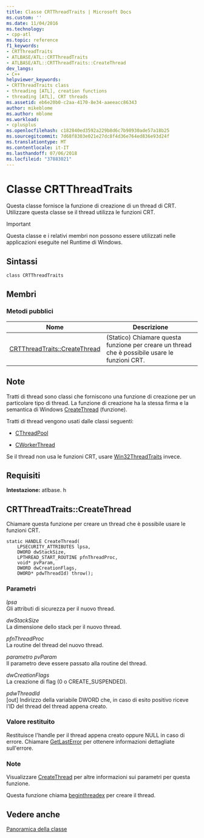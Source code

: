 ```yaml
---
title: Classe CRTThreadTraits | Microsoft Docs
ms.custom: ''
ms.date: 11/04/2016
ms.technology:
- cpp-atl
ms.topic: reference
f1_keywords:
- CRTThreadTraits
- ATLBASE/ATL::CRTThreadTraits
- ATLBASE/ATL::CRTThreadTraits::CreateThread
dev_langs:
- C++
helpviewer_keywords:
- CRTThreadTraits class
- threading [ATL], creation functions
- threading [ATL], CRT threads
ms.assetid: eb6e20b0-c2aa-4170-8e34-aaeeacc86343
author: mikeblome
ms.author: mblome
ms.workload:
- cplusplus
ms.openlocfilehash: c182840ed3592a229b8d6c7b98930ade57a18b25
ms.sourcegitcommit: 7d68f8303e021e27dc8f4d36e764ed836e93d24f
ms.translationtype: MT
ms.contentlocale: it-IT
ms.lasthandoff: 07/06/2018
ms.locfileid: "37883021"
---
```

# <a name="crtthreadtraits-class"></a>Classe CRTThreadTraits
Questa classe fornisce la funzione di creazione di un thread di CRT. Utilizzare questa classe se il thread utilizza le funzioni CRT.  
  
> [!IMPORTANT]
>  Questa classe e i relativi membri non possono essere utilizzati nelle applicazioni eseguite nel Runtime di Windows.  
  
## <a name="syntax"></a>Sintassi  
  
```
class CRTThreadTraits
```  
  
## <a name="members"></a>Membri  
  
### <a name="public-methods"></a>Metodi pubblici  
  
|Nome|Descrizione|  
|----------|-----------------|  
|[CRTThreadTraits::CreateThread](#createthread)|(Statico) Chiamare questa funzione per creare un thread che è possibile usare le funzioni CRT.|  
  
## <a name="remarks"></a>Note  
 Tratti di thread sono classi che forniscono una funzione di creazione per un particolare tipo di thread. La funzione di creazione ha la stessa firma e la semantica di Windows [CreateThread](http://msdn.microsoft.com/library/windows/desktop/ms682453) (funzione).  
  
 Tratti di thread vengono usati dalle classi seguenti:  
  
- [CThreadPool](../../atl/reference/cthreadpool-class.md)  
  
- [CWorkerThread](../../atl/reference/cworkerthread-class.md)  
  
 Se il thread non usa le funzioni CRT, usare [Win32ThreadTraits](../../atl/reference/win32threadtraits-class.md) invece.  
  
## <a name="requirements"></a>Requisiti  
 **Intestazione:** atlbase. h  
  
##  <a name="createthread"></a>  CRTThreadTraits::CreateThread  
 Chiamare questa funzione per creare un thread che è possibile usare le funzioni CRT.  
  
```
static HANDLE CreateThread(
    LPSECURITY_ATTRIBUTES lpsa,
    DWORD dwStackSize,
    LPTHREAD_START_ROUTINE pfnThreadProc,
    void* pvParam,
    DWORD dwCreationFlags,
    DWORD* pdwThreadId) throw();
```  
  
### <a name="parameters"></a>Parametri  
 *lpsa*  
 Gli attributi di sicurezza per il nuovo thread.  
  
 *dwStackSize*  
 La dimensione dello stack per il nuovo thread.  
  
 *pfnThreadProc*  
 La routine del thread del nuovo thread.  
  
 *parametro pvParam*  
 Il parametro deve essere passato alla routine del thread.  
  
 *dwCreationFlags*  
 La creazione di flag (0 o CREATE_SUSPENDED).  
  
 *pdwThreadId*  
 [out] Indirizzo della variabile DWORD che, in caso di esito positivo riceve l'ID del thread del thread appena creato.  
  
### <a name="return-value"></a>Valore restituito  
 Restituisce l'handle per il thread appena creato oppure NULL in caso di errore. Chiamare [GetLastError](http://msdn.microsoft.com/library/windows/desktop/ms679360) per ottenere informazioni dettagliate sull'errore.  
  
### <a name="remarks"></a>Note  
 Visualizzare [CreateThread](http://msdn.microsoft.com/library/windows/desktop/ms682453) per altre informazioni sui parametri per questa funzione.  
  
 Questa funzione chiama [beginthreadex](../../c-runtime-library/reference/beginthread-beginthreadex.md) per creare il thread.  
  
## <a name="see-also"></a>Vedere anche  
 [Panoramica della classe](../../atl/atl-class-overview.md)
